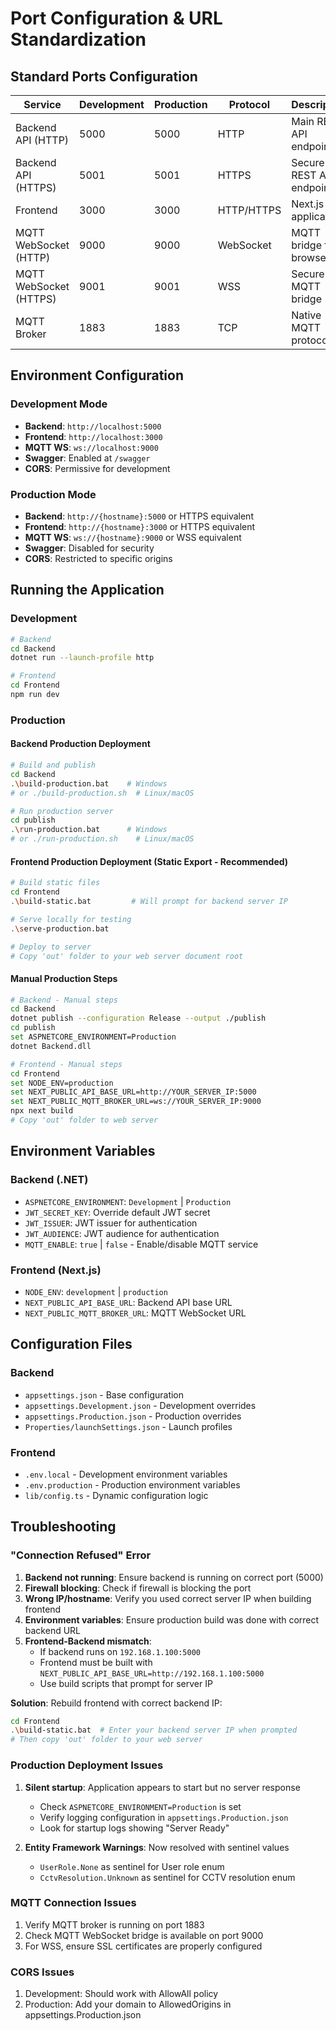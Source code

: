 # Port Configuration & URL Standardization

## Standard Ports Configuration

| Service | Development | Production | Protocol | Description |
|---------|-------------|------------|-----------|-------------|
| Backend API (HTTP) | 5000 | 5000 | HTTP | Main REST API endpoint |
| Backend API (HTTPS) | 5001 | 5001 | HTTPS | Secure REST API endpoint |
| Frontend | 3000 | 3000 | HTTP/HTTPS | Next.js application |
| MQTT WebSocket (HTTP) | 9000 | 9000 | WebSocket | MQTT bridge for browsers |
| MQTT WebSocket (HTTPS) | 9001 | 9001 | WSS | Secure MQTT bridge |
| MQTT Broker | 1883 | 1883 | TCP | Native MQTT protocol |

## Environment Configuration

### Development Mode
- **Backend**: `http://localhost:5000`
- **Frontend**: `http://localhost:3000`
- **MQTT WS**: `ws://localhost:9000`
- **Swagger**: Enabled at `/swagger`
- **CORS**: Permissive for development

### Production Mode
- **Backend**: `http://{hostname}:5000` or HTTPS equivalent
- **Frontend**: `http://{hostname}:3000` or HTTPS equivalent  
- **MQTT WS**: `ws://{hostname}:9000` or WSS equivalent
- **Swagger**: Disabled for security
- **CORS**: Restricted to specific origins

## Running the Application

### Development
```bash
# Backend
cd Backend
dotnet run --launch-profile http

# Frontend
cd Frontend
npm run dev
```

### Production

#### Backend Production Deployment
```bash
# Build and publish
cd Backend
.\build-production.bat    # Windows
# or ./build-production.sh  # Linux/macOS

# Run production server
cd publish
.\run-production.bat      # Windows  
# or ./run-production.sh    # Linux/macOS
```

#### Frontend Production Deployment (Static Export - Recommended)
```bash
# Build static files
cd Frontend
.\build-static.bat         # Will prompt for backend server IP

# Serve locally for testing
.\serve-production.bat

# Deploy to server
# Copy 'out' folder to your web server document root
```

#### Manual Production Steps
```bash
# Backend - Manual steps
cd Backend
dotnet publish --configuration Release --output ./publish
cd publish
set ASPNETCORE_ENVIRONMENT=Production
dotnet Backend.dll

# Frontend - Manual steps  
cd Frontend
set NODE_ENV=production
set NEXT_PUBLIC_API_BASE_URL=http://YOUR_SERVER_IP:5000
set NEXT_PUBLIC_MQTT_BROKER_URL=ws://YOUR_SERVER_IP:9000
npx next build
# Copy 'out' folder to web server
```

## Environment Variables

### Backend (.NET)
- `ASPNETCORE_ENVIRONMENT`: `Development` | `Production`
- `JWT_SECRET_KEY`: Override default JWT secret
- `JWT_ISSUER`: JWT issuer for authentication
- `JWT_AUDIENCE`: JWT audience for authentication
- `MQTT_ENABLE`: `true` | `false` - Enable/disable MQTT service

### Frontend (Next.js)
- `NODE_ENV`: `development` | `production`
- `NEXT_PUBLIC_API_BASE_URL`: Backend API base URL
- `NEXT_PUBLIC_MQTT_BROKER_URL`: MQTT WebSocket URL

## Configuration Files

### Backend
- `appsettings.json` - Base configuration
- `appsettings.Development.json` - Development overrides
- `appsettings.Production.json` - Production overrides
- `Properties/launchSettings.json` - Launch profiles

### Frontend
- `.env.local` - Development environment variables
- `.env.production` - Production environment variables
- `lib/config.ts` - Dynamic configuration logic

## Troubleshooting

### "Connection Refused" Error
1. **Backend not running**: Ensure backend is running on correct port (5000)
2. **Firewall blocking**: Check if firewall is blocking the port
3. **Wrong IP/hostname**: Verify you used correct server IP when building frontend
4. **Environment variables**: Ensure production build was done with correct backend URL
5. **Frontend-Backend mismatch**: 
   - If backend runs on `192.168.1.100:5000`
   - Frontend must be built with `NEXT_PUBLIC_API_BASE_URL=http://192.168.1.100:5000`
   - Use build scripts that prompt for server IP

**Solution**: Rebuild frontend with correct backend IP:
```bash
cd Frontend
.\build-static.bat  # Enter your backend server IP when prompted
# Then copy 'out' folder to your web server
```

### Production Deployment Issues
1. **Silent startup**: Application appears to start but no server response
   - Check `ASPNETCORE_ENVIRONMENT=Production` is set
   - Verify logging configuration in `appsettings.Production.json`
   - Look for startup logs showing "Server Ready"

2. **Entity Framework Warnings**: Now resolved with sentinel values
   - `UserRole.None` as sentinel for User role enum
   - `CctvResolution.Unknown` as sentinel for CCTV resolution enum

### MQTT Connection Issues
1. Verify MQTT broker is running on port 1883
2. Check MQTT WebSocket bridge is available on port 9000
3. For WSS, ensure SSL certificates are properly configured

### CORS Issues
1. Development: Should work with AllowAll policy
2. Production: Add your domain to AllowedOrigins in appsettings.Production.json